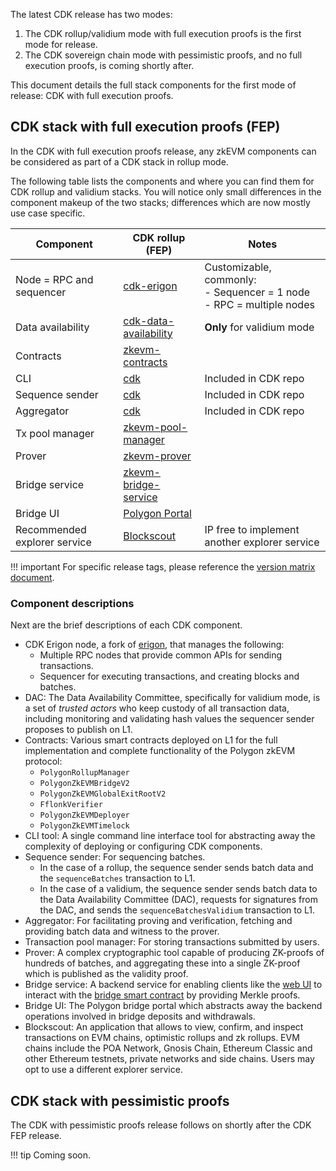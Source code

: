 The latest CDK release has two modes:

1. The CDK rollup/validium mode with full execution proofs is the first mode for release.
2. The CDK sovereign chain mode with pessimistic proofs, and no full execution proofs, is coming shortly after.

This document details the full stack components for the first mode of release: CDK with full execution proofs.

## CDK stack with full execution proofs (FEP)

In the CDK with full execution proofs release, any zkEVM components can be considered as part of a CDK stack in rollup mode. 

The following table lists the components and where you can find them for CDK rollup and validium stacks. You will notice only small differences in the component makeup of the two stacks; differences which are now mostly use case specific.

| Component                                | CDK rollup (FEP)                                                                         | Notes                                                       |
|------------------------------------------|------------------------------------------------------------------------------------------|-------------------------------------------------------------|
| Node = RPC and sequencer                 | <a href=https://github.com/0xPolygonHermez/cdk-erigon>cdk-erigon</a>                     | Customizable, commonly: <br/>- Sequencer = 1 node</br>- RPC = multiple nodes |
| Data availability                        | <a href=https://github.com/0xPolygon/cdk-data-availability>cdk-data-availability</a>     | **Only** for validium mode                                       |
| Contracts                                | <a href=https://github.com/0xPolygonHermez/zkevm-contracts>zkevm-contracts</a>           |                                                             |
| CLI                                      | <a href=https://github.com/0xPolygon/cdk>cdk<a> |          Included in CDK repo                                                   |
| Sequence sender                          | <a href=https://github.com/0xPolygon/cdk>cdk</a>                    |         Included in CDK repo                                                                    |
| Aggregator                               | <a href=https://github.com/0xPolygon/cdk>cdk</a>                         |     Included in CDK repo                                                                        |
| Tx pool manager                          | <a href=https://github.com/0xPolygon/zkevm-pool-manager>  zkevm-pool-manager</a>                               |                                                             |
| Prover                                   | <a href=https://github.com/0xPolygonHermez/zkevm-prover>zkevm-prover</a>                 |                                                             |
| Bridge service                           | <a href=https://github.com/0xPolygonHermez/zkevm-bridge-service>zkevm-bridge-service</a> |                                                             |
| Bridge UI                                | <a href=https://portal.polygon.technology/>Polygon Portal</a>                            |                                                             |
| Recommended explorer service  | <a href=https://github.com/0xPolygonHermez/blockscout>Blockscout</a>                     | IP free to implement another explorer service           |

!!! important
    For specific release tags, please reference the [version matrix document](version-matrix.md).

### Component descriptions

Next are the brief descriptions of each CDK component.

- CDK Erigon node, a fork of [erigon](https://github.com/ledgerwatch/erigon), that manages the following:
    - Multiple RPC nodes that provide common APIs for sending transactions.
    - Sequencer for executing transactions, and creating blocks and batches.
- DAC: The Data Availability Committee, specifically for validium mode, is a set of *trusted actors* who keep custody of all transaction data, including monitoring and validating hash values the sequencer sender proposes to publish on L1.
- Contracts: Various smart contracts deployed on L1 for the full implementation and complete functionality of the Polygon zkEVM protocol:
    - `PolygonRollupManager`
    - `PolygonZkEVMBridgeV2`
    - `PolygonZkEVMGlobalExitRootV2`
    - `FflonkVerifier`
    - `PolygonZkEVMDeployer`
    - `PolygonZkEVMTimelock`
- CLI tool: A single command line interface tool for abstracting away the complexity of deploying or configuring CDK components.
- Sequence sender: For sequencing batches.
    - In the case of a rollup, the sequence sender sends batch data and the `sequenceBatches` transaction to L1.
    - In the case of a validium, the sequence sender sends batch data to the Data Availability Committee (DAC), requests for signatures from the DAC, and sends the `sequenceBatchesValidium` transaction to L1.
- Aggregator: For facilitating proving and verification, fetching and providing batch data and witness to the prover.
- Transaction pool manager: For storing transactions submitted by users.
- Prover: A complex cryptographic tool capable of producing ZK-proofs of hundreds of batches, and aggregating these into a single ZK-proof which is published as the validity proof.
- Bridge service: A backend service for enabling clients like the [web UI](https://github.com/0xPolygonHermez/zkevm-bridge-ui) to interact with the [bridge smart contract](https://github.com/0xPolygonHermez/zkevm-contracts) by providing Merkle proofs.
- Bridge UI: The Polygon bridge portal which abstracts away the backend operations involved in bridge deposits and withdrawals.
- Blockscout: An application that allows to view, confirm, and inspect transactions on EVM chains, optimistic rollups and zk rollups. EVM chains include the POA Network, Gnosis Chain, Ethereum Classic and other Ethereum testnets, private networks and side chains. Users may opt to use a different explorer service.

## CDK stack with pessimistic proofs

The CDK with pessimistic proofs release follows on shortly after the CDK FEP release.

!!! tip 
    Coming soon.
